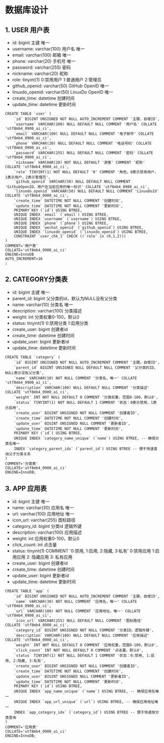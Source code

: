 # 数据库设计
## 1. USER 用户表

- id: bigint 主键 唯一
- username: varchar(100) 用户名 唯一
- email: varchar(100) 邮箱 唯一
- phone: varchar(20) 手机号 唯一
- password: varchar(255) 密码
- nickname: varchar(20) 昵称
- role: tinyint(1) 0:禁用用户 1:普通用户 2:管理员
- github_openid: varchar(50) GitHub OpenID 唯一
- linuxdo_openid: varchar(50) LinuxDo OpenID 唯一
- create_time: datetime 创建时间
- update_time: datetime 更新时间

```mysql
CREATE TABLE `user` (
	`id` BIGINT UNSIGNED NOT NULL AUTO_INCREMENT COMMENT '主键，自增ID',
	`username` VARCHAR(100) NULL DEFAULT NULL COMMENT '用户名' COLLATE 'utf8mb4_0900_ai_ci',
	`email` VARCHAR(100) NULL DEFAULT NULL COMMENT '电子邮件' COLLATE 'utf8mb4_0900_ai_ci',
	`phone` VARCHAR(20) NULL DEFAULT NULL COMMENT '电话号码' COLLATE 'utf8mb4_0900_ai_ci',
	`password` VARCHAR(255) NULL DEFAULT NULL COMMENT '密码' COLLATE 'utf8mb4_0900_ai_ci',
	`nickname` VARCHAR(20) NOT NULL DEFAULT '游客' COMMENT '昵称' COLLATE 'utf8mb4_0900_ai_ci',
	`role` TINYINT(1) NOT NULL DEFAULT '0' COMMENT '角色，0表示禁用用户，1表示用户，2表示管理员',
	`github_openid` VARCHAR(50) NULL DEFAULT NULL COMMENT 'GithubOpenID，用户在当前应用的唯一标识' COLLATE 'utf8mb4_0900_ai_ci',
	`linuxdo_openid` VARCHAR(50) NULL DEFAULT NULL COMMENT 'LinuxDoId' COLLATE 'utf8mb4_0900_ai_ci',
	`create_time` DATETIME NOT NULL COMMENT '创建时间',
	`update_time` DATETIME NOT NULL COMMENT '更新时间',
	PRIMARY KEY (`id`) USING BTREE,
	UNIQUE INDEX `email` (`email`) USING BTREE,
	UNIQUE INDEX `username` (`username`) USING BTREE,
	UNIQUE INDEX `phone` (`phone`) USING BTREE,
	UNIQUE INDEX `wechat_openid` (`github_openid`) USING BTREE,
	UNIQUE INDEX `linuxdo_openid` (`linuxdo_openid`) USING BTREE,
	CONSTRAINT `user_chk_1` CHECK ((`role` in (0,1,2)))
)
COMMENT='用户表'
COLLATE='utf8mb4_0900_ai_ci'
ENGINE=InnoDB
AUTO_INCREMENT=16
;
```

## 2. CATEGORY分类表

- id: bigint 主键 唯一
- parent_id: bigint 父分类的id，默认为NULL没有父分类
- name: varchar(10) 分类名  唯一
- description: varchar(100) 分类描述
- weight: int 分类权重0-100，默认0
- status: tinyint(1) 0:禁用分类 1:启用分类
- create_user: bigint 创建者id
- create_time: datetime 创建时间
- update_user: bigint 更新者id
- update_time: datetime 更新时间

```mysql
CREATE TABLE `category` (
    `id` BIGINT UNSIGNED NOT NULL AUTO_INCREMENT COMMENT '主键，自增ID',
    `parent_id` BIGINT UNSIGNED NULL DEFAULT NULL COMMENT '父分类的ID，NULL表示没有父分类',
    `name` VARCHAR(10) NOT NULL COMMENT '分类名，唯一' COLLATE 'utf8mb4_0900_ai_ci',
    `description` VARCHAR(100) NULL DEFAULT NULL COMMENT '分类描述' COLLATE 'utf8mb4_0900_ai_ci',
    `weight` INT NOT NULL DEFAULT 0 COMMENT '分类权重，范围0-100，默认0',
    `status` TINYINT(1) NOT NULL DEFAULT 1 COMMENT '状态：0表示禁用，1表示启用',
    `create_user` BIGINT UNSIGNED NOT NULL COMMENT '创建者ID',
    `create_time` DATETIME NOT NULL COMMENT '创建时间',
    `update_user` BIGINT UNSIGNED NULL COMMENT '更新者ID',
    `update_time` DATETIME NOT NULL COMMENT '更新时间',
    PRIMARY KEY (`id`) USING BTREE,
    UNIQUE INDEX `category_name_unique` (`name`) USING BTREE, -- 确保分类名唯一
    INDEX `category_parent_idx` (`parent_id`) USING BTREE -- 便于快速查询父子分类关系
)
COMMENT='分类表'
COLLATE='utf8mb4_0900_ai_ci'
ENGINE=InnoDB;
```

## 3. APP 应用表

- id: bigint 主键  唯一
- name: varchar(30) 应用名  唯一
- url: varchar(100) 应用地址  唯一
- icon_url: varchar(255) 图标路径
- category_id: bigint 分类id 逻辑外键
- description: varchar(100) 应用描述
- weight: int 应用权重0-100，默认0
- click_count: int 点击量
- status: tinyint(1) COMMENT '0:禁用, 1:启用, 2:隐藏, 3:私有' 0:禁用应用 1:启用应用 2: 隐藏应用 3: 私有应用
- create_user: bigint 创建者id
- create_time: datetime 创建时间
- update_user: bigint 更新者id
- update_time: datetime 更新时间

```mysql
CREATE TABLE `app` (
    `id` BIGINT UNSIGNED NOT NULL AUTO_INCREMENT COMMENT '主键，自增ID',
    `name` VARCHAR(30) NOT NULL COMMENT '应用名，唯一' COLLATE 'utf8mb4_0900_ai_ci',
    `url` VARCHAR(100) NOT NULL COMMENT '应用地址，唯一' COLLATE 'utf8mb4_0900_ai_ci',
    `icon_url` VARCHAR(255) NULL DEFAULT NULL COMMENT '图标路径' COLLATE 'utf8mb4_0900_ai_ci',
    `category_id` BIGINT UNSIGNED NOT NULL COMMENT '分类ID，逻辑外键',
    `description` VARCHAR(100) NULL DEFAULT NULL COMMENT '应用描述' COLLATE 'utf8mb4_0900_ai_ci',
    `weight` INT NOT NULL DEFAULT 0 COMMENT '应用权重，范围0-100，默认0',
    `click_count` INT NOT NULL DEFAULT 0 COMMENT '点击量，默认0',
    `status` TINYINT(1) NOT NULL DEFAULT 1 COMMENT '状态：0:禁用, 1:启用, 2:隐藏, 3:私有',
    `create_user` BIGINT UNSIGNED NOT NULL COMMENT '创建者ID',
    `create_time` DATETIME NOT NULL COMMENT '创建时间',
    `update_user` BIGINT UNSIGNED NULL COMMENT '更新者ID',
    `update_time` DATETIME NOT NULL COMMENT '更新时间',
    PRIMARY KEY (`id`) USING BTREE,
    UNIQUE INDEX `app_name_unique` (`name`) USING BTREE, -- 确保应用名唯一
    UNIQUE INDEX `app_url_unique` (`url`) USING BTREE, -- 确保应用地址唯一
    INDEX `app_category_idx` (`category_id`) USING BTREE -- 便于快速按分类查询
)
COMMENT='应用表'
COLLATE='utf8mb4_0900_ai_ci'
ENGINE=InnoDB;
```